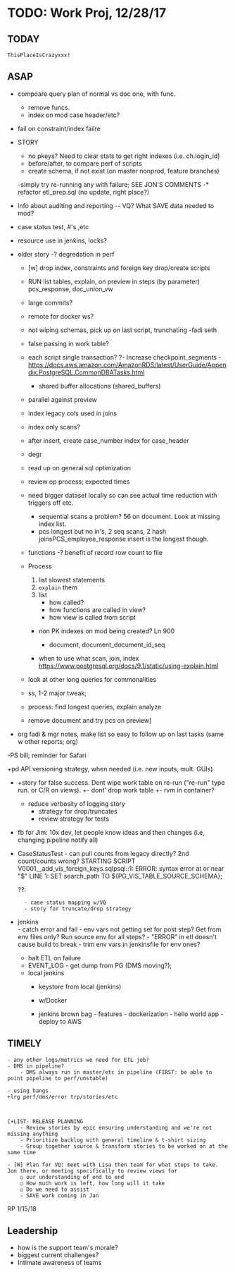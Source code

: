 # TODO: Work Proj, 12/28/17

## TODAY

    ThisPlaceIsCrazyxxx!


## ASAP

- compoare query plan of normal vs doc one, with func. 
    - remove funcs.
    - index on mod case header/etc?

- fail on constraint/index failre
- STORY
    - no pkeys? Need to clear stats to get right indexes (i.e. ch.login_id)
    - before/after, to compare perf of scripts
    - create schema, if not exist (on master nonprod, feature branches)

    -simply try re-running any with failure; SEE JON'S COMMENTS
    -* refactor etl_prep.sql (no update, right place?)


- info about auditing and reporting -- VQ? What SAVE data needed to mod?
- case status test, #'s ,etc
- resource use in jenkins, locks?



- older story
    -? degredation in perf

    - [w] drop index, constraints and foreign key drop/create scripts
    - RUN list tables, explain, on preview in steps (by parameter)
         pcs_response, doc_union_vw
    
    - large commits?
    - remote for docker ws? 

    - not wiping schemas, pick up on last script, trunchating
    -fadi seth
    - false passing in work table?
    - each script single transaction?
    ?- Increase checkpoint_segments
        -https://docs.aws.amazon.com/AmazonRDS/latest/UserGuide/Appendix.PostgreSQL.CommonDBATasks.html
        - shared buffer allocations (shared_buffers)
    - parallel against preview
    - index legacy cols used in joins
    - index only scans?

    - after insert, create case_number index for case_header
    - degr

    - read up on general sql optimization
    - review op process; expected times
    - need bigger dataset locally so can see actual time reduction with triggers off etc.
        - sequential scans a problem? 56 on document. Look at missing index list.     
        - pcs longest but no in's, 2 seq scans, 2 hash joinsPCS_employee_response insert is the longest though.
    
    - functions
    -? benefit of record row count to file
    
    - Process
        1. list slowest statements
        1. `explain` them
        1. list
            - how called?
            - how functions are called in view?
            - how view is called from script
        - non PK indexes on mod being created? Ln 900
            - document, document_document_id_seq
    
        - when to use what scan, join, index
        https://www.postgresql.org/docs/9.1/static/using-explain.html

    - look at other long queries for commonalities
    - ss, 1-2 major tweak;
    - process: find longest queries, explain analyze
    - remove document and try pcs on preview]


- org fadi & mgr notes, make list so easy to follow up on last tasks (same w other reports; org)


-PS bill; reminder for Safari
    
+pd API versioning strategy, when needed (i.e. new inputs, mult. GUIs)


- +story for false success. Dont wipe work table on re-run ("re-run" type run. or C/R on views).
    +- dont' drop work table
    +- rvm in container?
    - reduce verbosity of logging story
        - strategy for drop/truncates
        - review strategy for tests
    






- fb for Jim: 10x dev, let people know ideas and then changes (i.e, changing pipeline notify all)

    
    

- CaseStatusTest - can pull counts from legacy directly? 2nd count/counts wrong?
    STARTING SCRIPT V0001__add_vis_foreign_keys.sqlpsql:<stdin>:1: ERROR:  syntax error at or near "$"
LINE 1: SET search_path TO ${PG_VIS_TABLE_SOURCE_SCHEMA};

    ??:

        - caee status mapping w/VQ
        - story for truncate/drop strategy

- jenkins   
        - catch error and fail
        - env vars not getting set for post step? Get from env files only? Run source env for all steps?
        - "ERROR" in etl doesn't cause build to break
        - trim env vars in jenkinsfile for env ones?
    - halt ETL on failure
    - EVENT_LOG - get dump from PG (DMS moving?); 
    - local jenkins
        - keystore from local (jenkins)

        - w/Docker
        - jenkins brown bag
                - features
                    - dockerization
                - hello world app
                    - deploy to AWS


## TIMELY

    - any other logs/metrics we need for ETL job?
    - DMS in pipeline?
        - DMS always run in master/etc in pipeline (FIRST: be able to point pipeline to perf/unstable)

    - using hangs
    +lrg perf/dms/error trp/stories/etc

    

    [+LIST- RELEASE PLANNING
        - Review stories by epic ensuring understanding and we're not missing anything
        - Prioritize backlog with general timeline & t-shirt sizing
        - Group together source & transform stories to be worked on at the same time

    - [W] Plan for VQ: meet with Lisa then team for what steps to take. Jon there, or meeting specifically to review views for 
        ○ our understanding of end to end
        ○ How much work is left, how long will it take
        ○ Do we need to assist
        - SAVE work coming in Jan



RP 1/15/18


## Leadership

- how is the support team's morale?
- biggest current challenges?
- Intimate awareness of teams